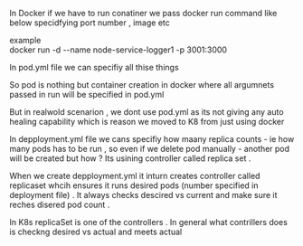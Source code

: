 
In Docker if we have to run conatiner we pass docker run command like below specidfying port number , image etc 

example                                                       
docker run -d --name node-service-logger1 -p 3001:3000 

In pod.yml file we can specifiy all thise things 

So pod is nothing but container creation in docker where all argumnets passed in run will be specified in pod.yml

But in realwold scenarion , we dont use pod.yml as its not giving any auto healing capability which is reason we moved to K8 from just using docker 

In depployment.yml file we cans specifiy how maany replica counts - ie how many pods has to be run , so even if we delete pod manually - another pod will be created but how ?  Its usining controller called replica set . 

When we create depployment.yml it inturn creates controller called replicaset whcih ensures it runs desired pods (number specified in deployment file) . It always checks descired vs current and make sure it reches disered pod count . 

In K8s replicaSet is one of the controllers . In general what contrillers does is checkng desired vs actual and meets actual


